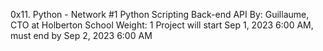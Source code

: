 0x11. Python - Network #1
Python
Scripting
Back-end
API
 By: Guillaume, CTO at Holberton School
 Weight: 1
 Project will start Sep 1, 2023 6:00 AM, must end by Sep 2, 2023 6:00 AM